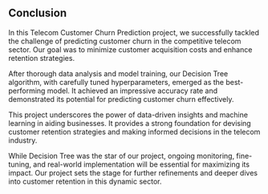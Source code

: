 ## Conclusion

In this Telecom Customer Churn Prediction project, we successfully tackled the challenge of predicting customer churn in the competitive telecom sector. Our goal was to minimize customer acquisition costs and enhance retention strategies.

After thorough data analysis and model training, our Decision Tree algorithm, with carefully tuned hyperparameters, emerged as the best-performing model. It achieved an impressive accuracy rate and demonstrated its potential for predicting customer churn effectively.

This project underscores the power of data-driven insights and machine learning in aiding businesses. It provides a strong foundation for devising customer retention strategies and making informed decisions in the telecom industry.

While Decision Tree was the star of our project, ongoing monitoring, fine-tuning, and real-world implementation will be essential for maximizing its impact. Our project sets the stage for further refinements and deeper dives into customer retention in this dynamic sector.

